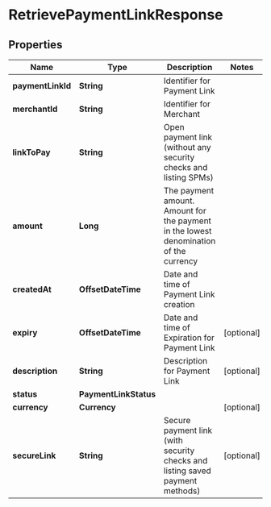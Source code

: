 

# RetrievePaymentLinkResponse


## Properties

| Name | Type | Description | Notes |
|------------ | ------------- | ------------- | -------------|
|**paymentLinkId** | **String** | Identifier for Payment Link |  |
|**merchantId** | **String** | Identifier for Merchant |  |
|**linkToPay** | **String** | Open payment link (without any security checks and listing SPMs) |  |
|**amount** | **Long** | The payment amount. Amount for the payment in the lowest denomination of the currency |  |
|**createdAt** | **OffsetDateTime** | Date and time of Payment Link creation |  |
|**expiry** | **OffsetDateTime** | Date and time of Expiration for Payment Link |  [optional] |
|**description** | **String** | Description for Payment Link |  [optional] |
|**status** | **PaymentLinkStatus** |  |  |
|**currency** | **Currency** |  |  [optional] |
|**secureLink** | **String** | Secure payment link (with security checks and listing saved payment methods) |  [optional] |



